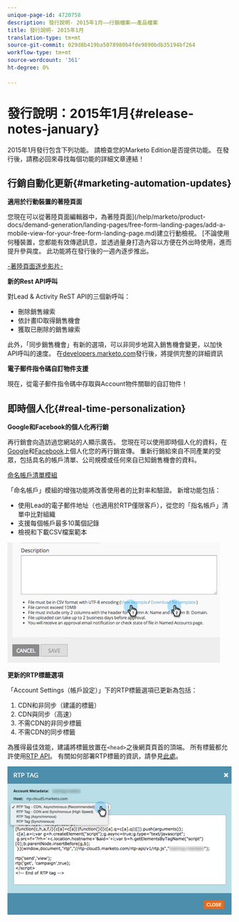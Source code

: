 ```yaml
---
unique-page-id: 4720758
description: 發行說明- 2015年1月——行銷檔案——產品檔案
title: 發行說明- 2015年1月
translation-type: tm+mt
source-git-commit: 029d8b419ba5078980b4fde9890bdb35194bf264
workflow-type: tm+mt
source-wordcount: '361'
ht-degree: 0%

---
```



# 發行說明：2015年1月{#release-notes-january}

2015年1月發行包含下列功能。 請檢查您的Marketo Edition是否提供功能。 在發行後，請務必回來尋找每個功能的詳細文章連結！

## 行銷自動化更新{#marketing-automation-updates}

**適用於行動裝置的著陸頁面**

您現在可以從著陸頁面編輯器中，為著陸頁面](/help/marketo/product-docs/demand-generation/landing-pages/free-form-landing-pages/add-a-mobile-view-for-your-free-form-landing-page.md)建立行動檢視。 [不論使用何種裝置，您都能有效傳遞訊息，並透過量身打造內容以方便在外出時使用，進而提升參與度。 此功能將在發行後的一週內逐步推出。

[-著陸頁面逐步影片-](https://youtu.be/aPQHlG2X6c0)

**新的Rest API呼叫**

對Lead &amp; Activity ReST API的三個新呼叫：

* 刪除銷售線索
* 依計畫ID取得銷售機會
* 獲取已刪除的銷售線索

此外，「同步銷售機會」有新的選項，可以非同步地寫入銷售機會變更，以加快API呼叫的速度。 在[developers.marketo.com](https://developers.marketo.com)發行後，將提供完整的詳細資訊

**電子郵件指令碼自訂物件支援**

現在，從電子郵件指令碼中存取與Account物件關聯的自訂物件！

## 即時個人化{#real-time-personalization}

**Google和Facebook的個人化再行銷**

再行銷會向造訪過您網站的人顯示廣告。 您現在可以使用即時個人化的資料，在[Google](/help/marketo/product-docs/web-personalization/website-retargeting/personalized-remarketing-in-google.md)和[Facebook](/help/marketo/product-docs/web-personalization/website-retargeting/personalized-remarketing-in-facebook.md)上個人化您的再行銷宣傳。 重新行銷給來自不同產業的受眾，包括具名的帳戶清單、公司規模或任何來自已知銷售機會的資料。

[命名帳戶清單模組](/help/marketo/product-docs/web-personalization/account-based-web-marketing/create-a-new-account-list.md)

「命名帳戶」模組的增強功能將改善使用者的比對率和驗證。 新增功能包括：

* 使用Lead的電子郵件地址（也適用於RTP僅限客戶），從您的「指名帳戶」清單中比對組織
* 支援每個帳戶最多10萬個記錄
* 檢視和下載CSV檔案範本

![](assets/image2015-1-14-11-3a12-3a16.png)

**更新的RTP標籤選項**

「Account Settings（帳戶設定）」下的RTP標籤選項已更新為包括：

1. CDN和非同步（建議的標籤）
1. CDN與同步（高速）
1. 不需CDN的非同步標籤
1. 不需CDN的同步標籤

為獲得最佳效能，建議將標籤放置在`<head>`之後網頁頁首的頂端。 所有標籤都允許使用[RTP API](https://developers.marketo.com/documentation/websites/rtp-js-api/)。 有關如何部署RTP標籤的資訊，請參見[此處](/help/marketo/product-docs/web-personalization/rtp-tag-implementation/deploy-the-rtp-javascript.md)。

![](assets/image2015-1-15-13-3a30-3a45.png)
